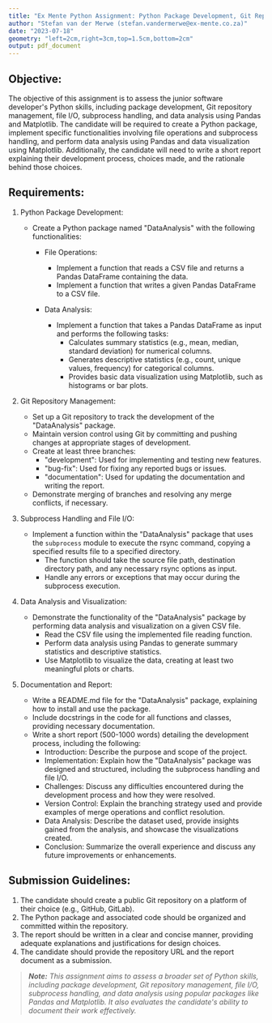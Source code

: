 ```yaml
---
title: "Ex Mente Python Assignment: Python Package Development, Git Repository, and Data Analysis"
author: "Stefan van der Merwe (stefan.vandermerwe@ex-mente.co.za)"
date: "2023-07-18"
geometry: "left=2cm,right=3cm,top=1.5cm,bottom=2cm"
output: pdf_document
---
```


## Objective:

The objective of this assignment is to assess the junior software developer's Python skills, including package development, Git repository management, file I/O, subprocess handling, and data analysis using Pandas and Matplotlib. The candidate will be required to create a Python package, implement specific functionalities involving file operations and subprocess handling, and perform data analysis using Pandas and data visualization using Matplotlib. Additionally, the candidate will need to write a short report explaining their development process, choices made, and the rationale behind those choices.

## Requirements:

1. Python Package Development:

   - Create a Python package named "DataAnalysis" with the following functionalities:

     - File Operations:

       - Implement a function that reads a CSV file and returns a Pandas DataFrame containing the data.
       - Implement a function that writes a given Pandas DataFrame to a CSV file.

     - Data Analysis:
       - Implement a function that takes a Pandas DataFrame as input and performs the following tasks:
         - Calculates summary statistics (e.g., mean, median, standard deviation) for numerical columns.
         - Generates descriptive statistics (e.g., count, unique values, frequency) for categorical columns.
         - Provides basic data visualization using Matplotlib, such as histograms or bar plots.

2. Git Repository Management:

   - Set up a Git repository to track the development of the "DataAnalysis" package.
   - Maintain version control using Git by committing and pushing changes at appropriate stages of development.
   - Create at least three branches:
     - "development": Used for implementing and testing new features.
     - "bug-fix": Used for fixing any reported bugs or issues.
     - "documentation": Used for updating the documentation and writing the report.
   - Demonstrate merging of branches and resolving any merge conflicts, if necessary.

3. Subprocess Handling and File I/O:

   - Implement a function within the "DataAnalysis" package that uses the `subprocess` module to execute the rsync command, copying a specified results file to a specified directory.
     - The function should take the source file path, destination directory path, and any necessary rsync options as input.
     - Handle any errors or exceptions that may occur during the subprocess execution.

4. Data Analysis and Visualization:

   - Demonstrate the functionality of the "DataAnalysis" package by performing data analysis and visualization on a given CSV file.
     - Read the CSV file using the implemented file reading function.
     - Perform data analysis using Pandas to generate summary statistics and descriptive statistics.
     - Use Matplotlib to visualize the data, creating at least two meaningful plots or charts.

5. Documentation and Report:
   - Write a README.md file for the "DataAnalysis" package, explaining how to install and use the package.
   - Include docstrings in the code for all functions and classes, providing necessary documentation.
   - Write a short report (500-1000 words) detailing the development process, including the following:
     - Introduction: Describe the purpose and scope of the project.
     - Implementation: Explain how the "DataAnalysis" package was designed and structured, including the subprocess handling and file I/O.
     - Challenges: Discuss any difficulties encountered during the development process and how they were resolved.
     - Version Control: Explain the branching strategy used and provide examples of merge operations and conflict resolution.
     - Data Analysis: Describe the dataset used, provide insights gained from the analysis, and showcase the visualizations created.
     - Conclusion: Summarize the overall experience and discuss any future improvements or enhancements.

## Submission Guidelines:

1. The candidate should create a public Git repository on a platform of their choice (e.g., GitHub, GitLab).
2. The Python package and associated code should be organized and committed within the repository.
3. The report should be written in a clear and concise manner, providing adequate explanations and justifications for design choices.
4. The candidate should provide the repository URL and the report document as a submission.

> _**Note:** This assignment aims to assess a broader set of Python skills, including package development, Git repository management, file I/O, subprocess handling, and data analysis using popular packages like Pandas and Matplotlib. It also evaluates the candidate's ability to document their work effectively._

